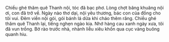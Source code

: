 Chiều ghé thăm quê Thanh nội, tóc đã bạc phơ.
Lòng chợt bâng khuâng nội ơi, con đã trở về.
Ngày nào thơ dại, nội yêu thương, bác con của đồng cho tôi vui.
Đêm viền nội gói, gói bánh lá dừa khi cháo thêm răng.
Chiều ghé thăm quê Thanh lại, tiếng nghẹn ngào kia.
Nhớ hàng cau xanh ngày xưa, tôi đã vun trồng.
Bờ rào trước nhà, nhành liễu xiêu khốn qua cục vàng buông quanh hiu.
